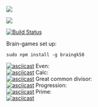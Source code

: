 <a href="https://codeclimate.com/github/kir58/project-lvl1-s412/maintainability"><img src="https://api.codeclimate.com/v1/badges/989d2dfe494ad8f7aee8/maintainability" /></a>

<a href="https://codeclimate.com/github/kir58/project-lvl1-s412/test_coverage"><img src="https://api.codeclimate.com/v1/badges/989d2dfe494ad8f7aee8/test_coverage" /></a>

[![Build Status](https://travis-ci.org/kir58/project-lvl1-s412.svg?branch=master)](https://travis-ci.org/kir58/project-lvl1-s412)

Brain-games set up:
``` 
sudo npm install -g braingk58
```  
[![asciicast](https://asciinema.org/a/szJneOvmPD9VhJdj37vKOP52R.png)](https://asciinema.org/a/szJneOvmPD9VhJdj37vKOP52R) 
Even:  
[![asciicast](https://asciinema.org/a/2aarRFpAn8chLajpjHUjDUM7E.png)](https://asciinema.org/a/2aarRFpAn8chLajpjHUjDUM7E)
Calc:  
[![asciicast](https://asciinema.org/a/DfRiqmk3PJ2r2r7MGcomLyTjG.png)](https://asciinema.org/a/DfRiqmk3PJ2r2r7MGcomLyTjG)
Great common divisor:  
[![asciicast](https://asciinema.org/a/2idAKdYFnseJ80gsolo6ec3lR.png)](https://asciinema.org/a/2idAKdYFnseJ80gsolo6ec3lR)
Progression:  
[![asciicast](https://asciinema.org/a/Z9VXN7fxJ7fz0wIczWOFqHo3m.png)](https://asciinema.org/a/Z9VXN7fxJ7fz0wIczWOFqHo3m)
Prime:  
[![asciicast](https://asciinema.org/a/WXlEzmFWj6s77ecNFbegqQz8g.png)](https://asciinema.org/a/WXlEzmFWj6s77ecNFbegqQz8g)
